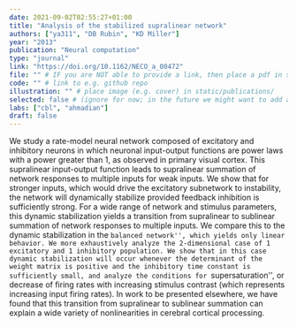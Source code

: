 ```yaml
---
date: 2021-09-02T02:55:27+01:00
title: "Analysis of the stabilized supralinear network"
authors: ["ya311", "DB Rubin", "KD Miller"]
year: "2013"
publication: "Neural computation"
type: "journal"
link: "https://doi.org/10.1162/NECO_a_00472"
file: "" # IF you are NOT able to provide a link, then place a pdf in static/publications/ and write the filename here (e.g. "hennequin-neuron-2018.pdf") 
code: "" # link to e.g. github repo
illustration: "" # place image (e.g. cover) in static/publications/
selected: false # (ignore for now; in the future we might want to add a "Selected publications" section)
labs: ["cbl", "ahmadian"]
draft: false
---
```


We study a rate-model neural network composed of excitatory and inhibitory neurons in which neuronal input-output functions are power laws with a power greater than 1, as observed in primary visual cortex. This supralinear input-output function leads to supralinear summation of network responses to multiple inputs for weak inputs. We show that for stronger inputs, which would drive the excitatory subnetwork to instability, the network will dynamically stabilize provided feedback inhibition is sufficiently strong. For a wide range of network and stimulus parameters, this dynamic stabilization yields a transition from supralinear to sublinear summation of network responses to multiple inputs. We compare this to the dynamic stabilization in the ``balanced network'', which yields only linear behavior. We more exhaustively analyze the 2-dimensional case of 1 excitatory and 1 inhibitory population. We show that in this case dynamic stabilization will occur whenever the determinant of the weight matrix is positive and the inhibitory time constant is sufficiently small, and analyze the conditions for ``supersaturation'', or decrease of firing rates with increasing stimulus contrast (which represents increasing input firing rates). In work to be presented elsewhere, we have found that this transition from supralinear to sublinear summation can explain a wide variety of nonlinearities in cerebral cortical processing.
